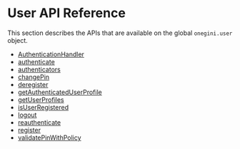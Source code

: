 # User API Reference

<!-- toc -->

This section describes the APIs that are available on the global `onegini.user` object.

* [AuthenticationHandler](AuthenticationHandler.md)
* [authenticate](authenticate.md)
* [authenticators](authenticators.md)
* [changePin](changePin.md)
* [deregister](deregister.md)
* [getAuthenticatedUserProfile](getAuthenticatedUserProfile.md)
* [getUserProfiles](getUserProfiles.md)
* [isUserRegistered](isUserRegistered.md)
* [logout](logout.md)
* [reauthenticate](reauthenticate.md)
* [register](register.md)
* [validatePinWithPolicy](validatePinWithPolicy.md)
